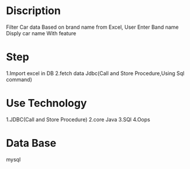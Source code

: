 # Discription
  Filter Car data Based on brand name from Excel,
  User Enter Band name Disply car name With feature
# Step
  1.Import excel in DB
  2.fetch data Jdbc(Call and Store Procedure,Using Sql command)
# Use Technology
1.JDBC(Call and Store Procedure)
2.core Java
3.SQl
4.Oops
# Data Base
  mysql

